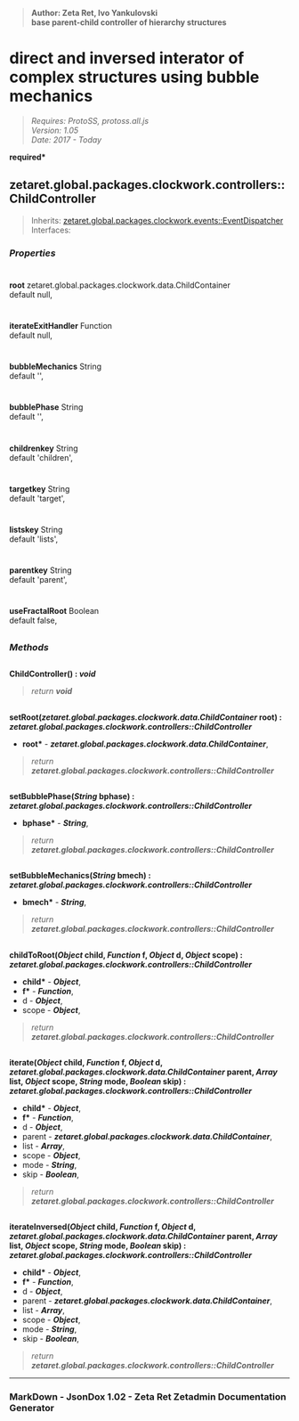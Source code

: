 > __Author: Zeta Ret, Ivo Yankulovski__  
> __base parent-child controller of hierarchy structures__  
# direct and inversed interator of complex structures using bubble mechanics  
> *Requires: ProtoSS, protoss.all.js*  
> *Version: 1.05*  
> *Date: 2017 - Today*  

__required*__

## zetaret.global.packages.clockwork.controllers::ChildController  
> Inherits: [zetaret.global.packages.clockwork.events::EventDispatcher](../events/EventDispatcher.md)  
> Interfaces:   

### *Properties*  

#  
__root__ zetaret.global.packages.clockwork.data.ChildContainer  
default null,   

#  
__iterateExitHandler__ Function  
default null,   

#  
__bubbleMechanics__ String  
default '',   

#  
__bubblePhase__ String  
default '',   

#  
__childrenkey__ String  
default 'children',   

#  
__targetkey__ String  
default 'target',   

#  
__listskey__ String  
default 'lists',   

#  
__parentkey__ String  
default 'parent',   

#  
__useFractalRoot__ Boolean  
default false,   


##  
### *Methods*  

##  
__ChildController() : *void*__  
  
> *return __void__*  

##  
__setRoot(*zetaret.global.packages.clockwork.data.ChildContainer* root) : *zetaret.global.packages.clockwork.controllers::ChildController*__  
  
- __root*__ - __*zetaret.global.packages.clockwork.data.ChildContainer*__,   
> *return __zetaret.global.packages.clockwork.controllers::ChildController__*  

##  
__setBubblePhase(*String* bphase) : *zetaret.global.packages.clockwork.controllers::ChildController*__  
  
- __bphase*__ - __*String*__,   
> *return __zetaret.global.packages.clockwork.controllers::ChildController__*  

##  
__setBubbleMechanics(*String* bmech) : *zetaret.global.packages.clockwork.controllers::ChildController*__  
  
- __bmech*__ - __*String*__,   
> *return __zetaret.global.packages.clockwork.controllers::ChildController__*  

##  
__childToRoot(*Object* child, *Function* f, *Object* d, *Object* scope) : *zetaret.global.packages.clockwork.controllers::ChildController*__  
  
- __child*__ - __*Object*__,   
- __f*__ - __*Function*__,   
- d - __*Object*__,   
- scope - __*Object*__,   
> *return __zetaret.global.packages.clockwork.controllers::ChildController__*  

##  
__iterate(*Object* child, *Function* f, *Object* d, *zetaret.global.packages.clockwork.data.ChildContainer* parent, *Array* list, *Object* scope, *String* mode, *Boolean* skip) : *zetaret.global.packages.clockwork.controllers::ChildController*__  
  
- __child*__ - __*Object*__,   
- __f*__ - __*Function*__,   
- d - __*Object*__,   
- parent - __*zetaret.global.packages.clockwork.data.ChildContainer*__,   
- list - __*Array*__,   
- scope - __*Object*__,   
- mode - __*String*__,   
- skip - __*Boolean*__,   
> *return __zetaret.global.packages.clockwork.controllers::ChildController__*  

##  
__iterateInversed(*Object* child, *Function* f, *Object* d, *zetaret.global.packages.clockwork.data.ChildContainer* parent, *Array* list, *Object* scope, *String* mode, *Boolean* skip) : *zetaret.global.packages.clockwork.controllers::ChildController*__  
  
- __child*__ - __*Object*__,   
- __f*__ - __*Function*__,   
- d - __*Object*__,   
- parent - __*zetaret.global.packages.clockwork.data.ChildContainer*__,   
- list - __*Array*__,   
- scope - __*Object*__,   
- mode - __*String*__,   
- skip - __*Boolean*__,   
> *return __zetaret.global.packages.clockwork.controllers::ChildController__*  

---  
### MarkDown - JsonDox 1.02 - Zeta Ret Zetadmin Documentation Generator
